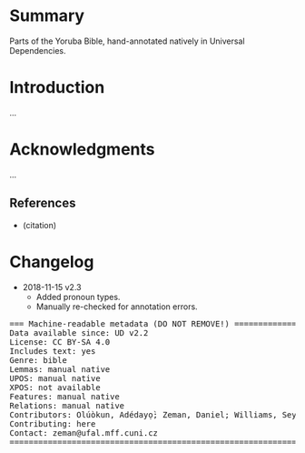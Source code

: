 # Summary

Parts of the Yoruba Bible, hand-annotated natively in Universal Dependencies.

# Introduction

...

# Acknowledgments

...

## References

* (citation)


# Changelog

* 2018-11-15 v2.3
  * Added pronoun types.
  * Manually re-checked for annotation errors.

<pre>
=== Machine-readable metadata (DO NOT REMOVE!) ================================
Data available since: UD v2.2
License: CC BY-SA 4.0
Includes text: yes
Genre: bible
Lemmas: manual native
UPOS: manual native
XPOS: not available
Features: manual native
Relations: manual native
Contributors: Olúòkun, Adédayọ̀; Zeman, Daniel; Williams, Seyi; Ishola, Ọlájídé
Contributing: here
Contact: zeman@ufal.mff.cuni.cz
===============================================================================
</pre>
